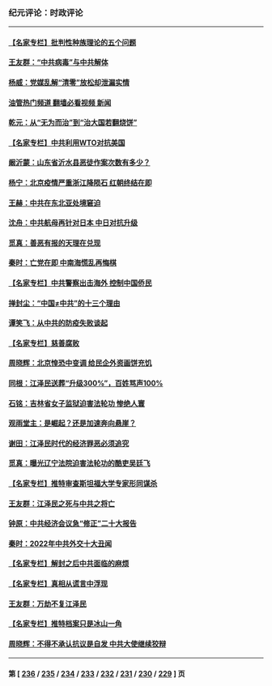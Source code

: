 ### 纪元评论：时政评论
---
#### [【名家专栏】批判性种族理论的五个问题](../../pages/nsc1025/n13887081.md?12200330) 
#### [王友群：“中共病毒”与中共解体](../../pages/nsc1025/n13887146.md?12200330) 
#### [杨威：党媒乱解“清零”放松却泄漏实情](../../pages/nsc1025/n13887338.md?12200330) 
#### [油管热门频道 翻墙必看视频 新闻](ok?12200330)
#### [乾元：从“无为而治”到“治大国若翻烧饼”](../../pages/nsc1025/n13887392.md?12200330) 
#### [【名家专栏】中共利用WTO对抗美国](../../pages/nsc1025/n13887082.md?12200330) 
#### [阚沂蒙：山东省沂水县恶徒作案次数有多少？](../../pages/nsc1025/n13887378.md?12200330) 
#### [杨宁：北京疫情严重浙江降陨石 红朝终结在即](../../pages/nsc1025/n13887187.md?12200330) 
#### [王赫：中共在东北亚处境窘迫](../../pages/nsc1025/n13887006.md?12200330) 
#### [沈舟：中共航母再针对日本 中日对抗升级](../../pages/nsc1025/n13886924.md?12200330) 
#### [觅真：善恶有报的天理在兑现](../../pages/nsc1025/n13887007.md?12200330) 
#### [秦时：亡党在即 中南海慌乱再悔棋](../../pages/nsc1025/n13886932.md?12200330) 
#### [【名家专栏】中共警察出击海外 控制中国侨民](../../pages/nsc1025/n13886789.md?12200330) 
#### [掸封尘：“中国≠中共”的十三个理由](../../pages/nsc1025/n13886866.md?12200330) 
#### [谭笑飞：从中共的防疫失败谈起](../../pages/nsc1025/n13886695.md?12200330) 
#### [【名家专栏】慈善腐败](../../pages/nsc1025/n13886773.md?12200330) 
#### [周晓辉：北京惶恐中变调 给民企外资画饼充饥](../../pages/nsc1025/n13886818.md?12200330) 
#### [同根：江泽民送葬“升级300%”，百姓骂声100%](../../pages/nsc1025/n13886750.md?12200330) 
#### [石铭：吉林省女子监狱迫害法轮功 惨绝人寰](../../pages/nsc1025/n13886723.md?12200330) 
#### [观雨堂主：是崛起？还是加速奔向悬崖？](../../pages/nsc1025/n13886702.md?12200330) 
#### [谢田：江泽民时代的经济罪恶必须追究](../../pages/nsc1025/n13886680.md?12200330) 
#### [觅真：曝光辽宁法院迫害法轮功的酷吏吴廷飞](../../pages/nsc1025/n13886674.md?12200330) 
#### [【名家专栏】推特审查斯坦福大学专家形同谋杀](../../pages/nsc1025/n13886273.md?12200330) 
#### [王友群：江泽民之死与中共之将亡](../../pages/nsc1025/n13886245.md?12200330) 
#### [钟原：中共经济会议急“修正”二十大报告](../../pages/nsc1025/n13886493.md?12200330) 
#### [秦时：2022年中共外交十大丑闻](../../pages/nsc1025/n13886359.md?12200330) 
#### [【名家专栏】解封之后中共面临的麻烦](../../pages/nsc1025/n13886251.md?12200330) 
#### [【名家专栏】真相从谎言中浮现](../../pages/nsc1025/n13885535.md?12200330) 
#### [王友群：万劫不复江泽民](../../pages/nsc1025/n13884855.md?12200330) 
#### [【名家专栏】推特档案只是冰山一角](../../pages/nsc1025/n13885538.md?12200330) 
#### [周晓辉：不得不承认抗议是自发 中共大使继续狡辩](../../pages/nsc1025/n13885480.md?12200330) 

---
#### 第 [ [236](./236.md?12200330) / [235](./235.md?12200330) / [234](./234.md?12200330) / [233](./233.md?12200330) / [232](./232.md?12200330) / [231](./231.md?12200330) / [230](./230.md?12200330) / [229](./229.md?12200330) ] 页
